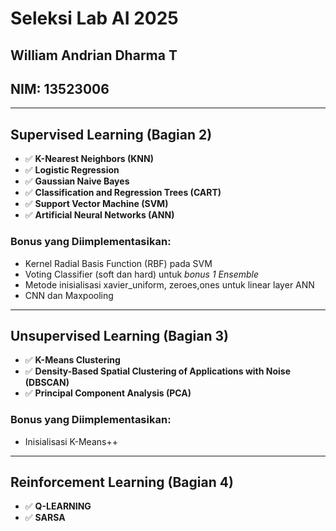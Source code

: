 # Seleksi Lab AI 2025

## William Andrian Dharma T

## NIM: 13523006

---

## Supervised Learning (Bagian 2)

- ✅ **K-Nearest Neighbors (KNN)**
- ✅ **Logistic Regression**
- ✅ **Gaussian Naive Bayes**
- ✅ **Classification and Regression Trees (CART)**
- ✅ **Support Vector Machine (SVM)**
- ✅ **Artificial Neural Networks (ANN)**

### Bonus yang Diimplementasikan:

- Kernel Radial Basis Function (RBF) pada SVM
- Voting Classifier (soft dan hard) untuk _bonus 1 Ensemble_
- Metode inisialisasi xavier_uniform, zeroes,ones untuk linear layer ANN
- CNN dan Maxpooling

---

## Unsupervised Learning (Bagian 3)

- ✅ **K-Means Clustering**
- ✅ **Density-Based Spatial Clustering of Applications with Noise (DBSCAN)**
- ✅ **Principal Component Analysis (PCA)**

### Bonus yang Diimplementasikan:

- Inisialisasi K-Means++

---

## Reinforcement Learning (Bagian 4)

- ✅ **Q-LEARNING**
- ✅ **SARSA**
